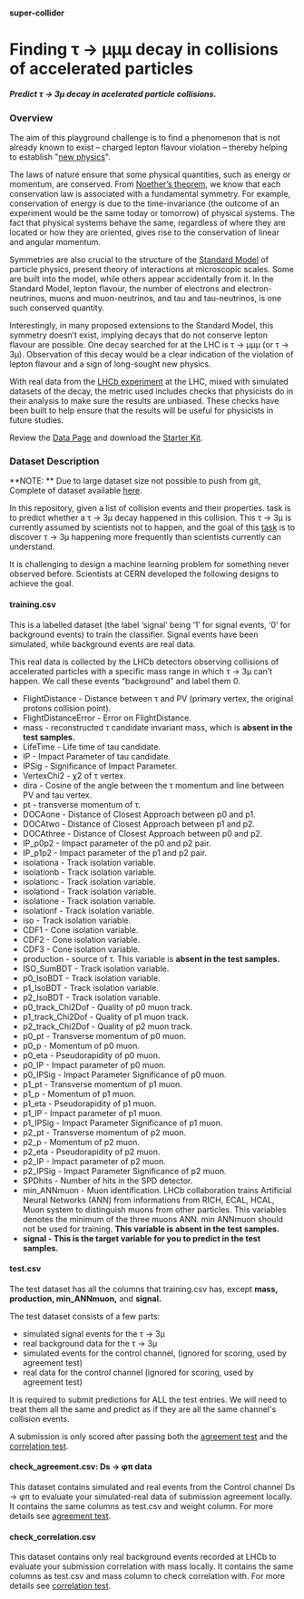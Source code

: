 #### **super-collider**

# **Finding τ → μμμ decay in collisions of accelerated particles**

##### Predict τ → 3μ decay in acelerated particle collisions.

### **Overview**

The aim of this playground challenge is to find a phenomenon that is not already known to exist – charged lepton flavour violation – thereby helping to establish "[new physics](https://en.wikipedia.org/wiki/Physics_beyond_the_Standard_Model)". 

The laws of nature ensure that some physical quantities, such as energy or momentum, are conserved. From [Noether’s theorem](https://en.wikipedia.org/wiki/Noether%27s_theorem), we know that each conservation law is associated with a fundamental symmetry. For example, conservation of energy is due to the time-invariance (the outcome of an experiment would be the same today or tomorrow) of physical systems. The fact that physical systems behave the same, regardless of where they are located or how they are oriented, gives rise to the conservation of linear and angular momentum.

Symmetries are also crucial to the structure of the [Standard Model](https://en.wikipedia.org/wiki/Standard_Model) of particle physics, present theory of interactions at microscopic scales. Some are built into the model, while others appear accidentally from it. In the Standard Model, lepton flavour, the number of electrons and electron-neutrinos, muons and muon-neutrinos, and tau and tau-neutrinos, is one such conserved quantity.

Interestingly, in many proposed extensions to the Standard Model, this symmetry doesn’t exist, implying decays that do not conserve lepton flavour are possible. One decay searched for at the LHC is τ → μμμ (or τ → 3μ). Observation of this decay would be a clear indication of the violation of lepton flavour and a sign of long-sought new physics.

With real data from the [LHCb experiment](http://lhcb-public.web.cern.ch/lhcb-public/) at the LHC, mixed with simulated datasets of the decay, the metric used includes checks that physicists do in their analysis to make sure the results are unbiased. These checks have been built to help ensure that the results will be useful for physicists in future studies.

Review the [Data Page](https://www.kaggle.com/c/flavours-of-physics-kernels-only/data) and download the [Starter Kit](https://github.com/yandexdataschool/flavours-of-physics-start).

### **Dataset Description**

**NOTE: ** Due to large dataset size not possible to push from git, Complete of dataset available [here](https://huggingface.co/datasets/n1ghtf4l1/super-collider). 

In this repository, given a list of collision events and their properties. task is to predict whether a τ → 3μ decay happened in this collision. This τ → 3μ is currently assumed by scientists not to happen, and the goal of this [task](https://www.kaggle.com/competitions/flavours-of-physics-kernels-only/overview) is to discover τ → 3μ happening more frequently than scientists currently can understand.

It is challenging to design a machine learning problem for something never observed before. Scientists at CERN developed the following designs to achieve the goal.

#### **training.csv**

This is a labelled dataset (the label ‘signal’ being ‘1’ for signal events, ‘0’ for background events) to train the classifier. Signal events have been simulated, while background events are real data.

This real data is collected by the LHCb detectors observing collisions of accelerated particles with a specific mass range in which τ → 3μ can’t happen. We call these events “background” and label them 0.
- FlightDistance - Distance between τ and PV (primary vertex, the original protons collision point).
- FlightDistanceError - Error on FlightDistance.
- mass - reconstructed τ candidate invariant mass, which is **absent in the test samples.**
- LifeTime - Life time of tau candidate.
- IP - Impact Parameter of tau candidate.
- IPSig - Significance of Impact Parameter.
- VertexChi2 - χ2 of τ vertex.
- dira - Cosine of the angle between the τ momentum and line between PV and tau vertex. 
- pt - transverse momentum of τ.
- DOCAone - Distance of Closest Approach between p0 and p1.
- DOCAtwo - Distance of Closest Approach between p1 and p2.
- DOCAthree - Distance of Closest Approach between p0 and p2.
- IP_p0p2 - Impact parameter of the p0 and p2 pair.
- IP_p1p2 - Impact parameter of the p1 and p2 pair.
- isolationa - Track isolation variable.
- isolationb - Track isolation variable.
- isolationc - Track isolation variable.
- isolationd - Track isolation variable.
- isolatione - Track isolation variable.
- isolationf - Track isolation variable.
- iso - Track isolation variable.
- CDF1 - Cone isolation variable.
- CDF2 - Cone isolation variable.
- CDF3 - Cone isolation variable.
- production - source of τ. This variable is **absent in the test samples.**
- ISO_SumBDT - Track isolation variable.
- p0_IsoBDT - Track isolation variable.
- p1_IsoBDT - Track isolation variable.
- p2_IsoBDT - Track isolation variable.
- p0_track_Chi2Dof - Quality of p0 muon track.
- p1_track_Chi2Dof - Quality of p1 muon track.
- p2_track_Chi2Dof - Quality of p2 muon track.
- p0_pt - Transverse momentum of p0 muon.
- p0_p - Momentum of p0 muon.
- p0_eta - Pseudorapidity of p0 muon.
- p0_IP - Impact parameter of p0 muon.
- p0_IPSig - Impact Parameter Significance of p0 muon.
- p1_pt - Transverse momentum of p1 muon.
- p1_p - Momentum of p1 muon.
- p1_eta - Pseudorapidity of p1 muon.
- p1_IP - Impact parameter of p1 muon.
- p1_IPSig - Impact Parameter Significance of p1 muon.
- p2_pt - Transverse momentum of p2 muon.
- p2_p - Momentum of p2 muon.
- p2_eta - Pseudorapidity of p2 muon.
- p2_IP - Impact parameter of p2 muon.
- p2_IPSig - Impact Parameter Significance of p2 muon.
- SPDhits - Number of hits in the SPD detector.
- min_ANNmuon - Muon identification. LHCb collaboration trains Artificial Neural Networks (ANN) from informations from RICH, ECAL, HCAL, Muon system to distinguish muons from other particles. This variables denotes the minimum of the three muons ANN. min ANNmuon should not be used for training. **This variable is absent in the test samples.**
- **signal - This is the target variable for you to predict in the test samples.**

#### **test.csv**

The test dataset has all the columns that training.csv has, except **mass, production, min_ANNmuon,** and **signal.** 

The test dataset consists of a few parts:
- simulated signal events for the τ → 3μ
- real background data for the τ → 3μ
- simulated events for the control channel, (ignored for scoring, used by agreement test)
- real data for the control channel (ignored for scoring, used by agreement test)

It is required to submit predictions for ALL the test entries. We will need to treat them all the same and predict as if they are all the same channel's collision events. 

A submission is only scored after passing both the [agreement test](https://www.kaggle.com/c/flavours-of-physics/details/agreement-test) and the [correlation test](https://www.kaggle.com/c/flavours-of-physics/details/correlation-test).

#### **check_agreement.csv: Ds → φπ data**

This dataset contains simulated and real events from the Control channel Ds → φπ to evaluate your simulated-real data of submission agreement locally. It contains the same columns as test.csv and weight column. For more details see [agreement test](https://www.kaggle.com/c/flavours-of-physics/details/agreement-test).

#### **check_correlation.csv**

This dataset contains only real background events recorded at LHCb to evaluate your submission correlation with mass locally. It contains the same columns as test.csv and mass column to check correlation with. For more details see [correlation test](https://www.kaggle.com/c/flavours-of-physics/details/correlation-test).
